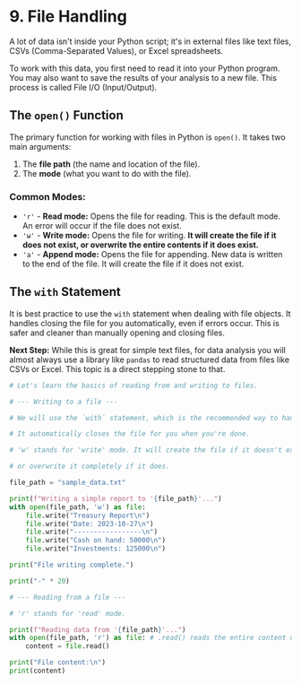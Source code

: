 # 9. File Handling

A lot of data isn't inside your Python script; it's in external files like text files, CSVs (Comma-Separated Values), or Excel spreadsheets.

To work with this data, you first need to read it into your Python program. You may also want to save the results of your analysis to a new file. This process is called File I/O (Input/Output).

## The `open()` Function

The primary function for working with files in Python is `open()`. It takes two main arguments:

1.  The **file path** (the name and location of the file).
2.  The **mode** (what you want to do with the file).

### Common Modes:

- `'r'` - **Read mode:** Opens the file for reading. This is the default mode. An error will occur if the file does not exist.
- `'w'` - **Write mode:** Opens the file for writing. **It will create the file if it does not exist, or overwrite the entire contents if it does exist.**
- `'a'` - **Append mode:** Opens the file for appending. New data is written to the end of the file. It will create the file if it does not exist.

## The `with` Statement

It is best practice to use the `with` statement when dealing with file objects. It handles closing the file for you automatically, even if errors occur. This is safer and cleaner than manually opening and closing files.

**Next Step:** While this is great for simple text files, for data analysis you will almost always use a library like `pandas` to read structured data from files like CSVs or Excel. This topic is a direct stepping stone to that.

```python
# Let's learn the basics of reading from and writing to files.

# --- Writing to a file ---

# We will use the `with` statement, which is the recommended way to handle files.

# It automatically closes the file for you when you're done.

# 'w' stands for 'write' mode. It will create the file if it doesn't exist,

# or overwrite it completely if it does.

file_path = "sample_data.txt"

print(f"Writing a simple report to '{file_path}'...")
with open(file_path, 'w') as file:
    file.write("Treasury Report\n")
    file.write("Date: 2023-10-27\n")
    file.write("-----------------\n")
    file.write("Cash on hand: 50000\n")
    file.write("Investments: 125000\n")

print("File writing complete.")

print("-" * 20)

# --- Reading from a file ---

# 'r' stands for 'read' mode.

print(f"Reading data from '{file_path}'...")
with open(file_path, 'r') as file: # .read() reads the entire content of the file into a single string.
    content = file.read()

print("File content:\n")
print(content)
```
